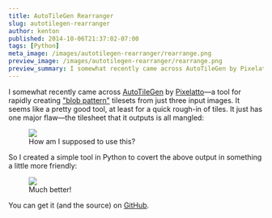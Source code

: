 ```yaml
---
title: AutoTileGen Rearranger
slug: autotilegen-rearranger
author: kenton
published: 2014-10-06T21:37:02-07:00
tags: [Python]
meta_image: /images/autotilegen-rearranger/rearrange.png
preview_image: /images/autotilegen-rearranger/rearrange.png
preview_summary: I somewhat recently came across AutoTileGen by Pixelatto—a tool for rapidly creating “blob pattern” tilesets from just three input images. It seems like a pretty good tool, at least for a quick rough-in of tiles. It just has one major flaw—the tilesheet that it outputs is all mangled.
---
```


I somewhat recently came across [AutoTileGen](http://autotilegen.com/) by [Pixelatto](http://pixelatto.com/)&mdash;a tool for rapidly creating ["blob pattern"](http://www.squidi.net/three/entry.php?id=166) tilesets from just three input images. It seems like a pretty good tool, at least for a quick rough-in of tiles. It just has one major flaw&mdash;the tilesheet that it outputs is all mangled:

<!-- PELICAN_END_SUMMARY -->

<figure>
    <img src="/images/autotilegen-rearranger/Tileset.png">
    <figcaption>How am I supposed to use this?</figcaption>
</figure>

So I created a simple tool in Python to covert the above output in something a little more friendly:

<figure>
    <img src="/images/autotilegen-rearranger/Tileset.png.r.png">
    <figcaption>Much better!</figcaption>
</figure>

You can get it (and the source) on [GitHub](https://github.com/hamaluik/AutoTileGenRearranger).
